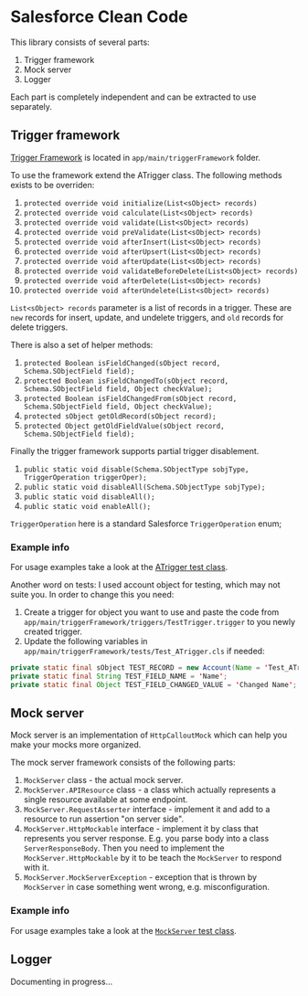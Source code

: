 # Salesforce Clean Code

This library consists of several parts:

1. Trigger framework
1. Mock server
1. Logger

Each part is completely independent and can be extracted to use separately.

## Trigger framework

[Trigger Framework](../master/app/main/triggerFramework) is located in `app/main/triggerFramework` folder.

To use the framework extend the ATrigger class. The following methods exists to be overriden:

1. `protected override void initialize(List<sObject> records)`
1. `protected override void calculate(List<sObject> records)`
1. `protected override void validate(List<sObject> records)`
1. `protected override void preValidate(List<sObject> records)`
1. `protected override void afterInsert(List<sObject> records)`
1. `protected override void afterUpsert(List<sObject> records)`
1. `protected override void afterUpdate(List<sObject> records)`
1. `protected override void validateBeforeDelete(List<sObject> records)`
1. `protected override void afterDelete(List<sObject> records)`
1. `protected override void afterUndelete(List<sObject> records)`

`List<sObject> records` parameter is a list of records in a trigger. These are `new` records for insert, update, and undelete triggers, and `old` records for delete triggers.

There is also a set of helper methods:

1. `protected Boolean isFieldChanged(sObject record, Schema.SObjectField field);`
1. `protected Boolean isFieldChangedTo(sObject record, Schema.SObjectField field, Object checkValue);`
1. `protected Boolean isFieldChangedFrom(sObject record, Schema.SObjectField field, Object checkValue);`
1. `protected sObject getOldRecord(sObject record);`
1. `protected Object getOldFieldValue(sObject record, Schema.SObjectField field);`

Finally the trigger framework supports partial trigger disablement.

1. `public static void disable(Schema.SObjectType sobjType, TriggerOperation triggerOper);`
1. `public static void disableAll(Schema.SObjectType sobjType);`
1. `public static void disableAll();`
1. `public static void enableAll();`

`TriggerOperation` here is a standard Salesforce `TriggerOperation` enum;

### Example info
For usage examples take a look at the [ATrigger test class](../master/app/main/triggerFramework/tests/Test_ATrigger.cls).

Another word on tests: I used account object for testing, which may not suite you. In order to change this you need:

1. Create a trigger for object you want to use and paste the code from `app/main/triggerFramework/triggers/TestTrigger.trigger` to you newly created trigger.
1. Update the following variables in `app/main/triggerFramework/tests/Test_ATrigger.cls` if needed:
```java
private static final sObject TEST_RECORD = new Account(Name = 'Test_ATrigger');
private static final String TEST_FIELD_NAME = 'Name';
private static final Object TEST_FIELD_CHANGED_VALUE = 'Changed Name';
```

## Mock server

Mock server is an implementation of `HttpCalloutMock` which can help you make your mocks more organized.

The mock server framework consists of the following parts:

1. `MockServer` class - the actual mock server.
1. `MockServer.APIResource` class - a class which actually represents a single resource available at some endpoint.
1. `MockServer.RequestAsserter` interface - implement it and add to a resource to run assertion "on server side".
1. `MockServer.HttpMockable` interface - implement it by class that represents you server response. E.g. you parse body into a class `ServerResponseBody`. Then you need to implement the `MockServer.HttpMockable` by it to be teach the `MockServer` to respond with it.
1. `MockServer.MockServerException` - exception that is thrown by `MockServer` in case something went wrong, e.g. misconfiguration.

### Example info
For usage examples take a look at the [`MockServer` test class](../master/app/main/mockServer/tests/Test_MockServer.cls).

## Logger

Documenting in progress...